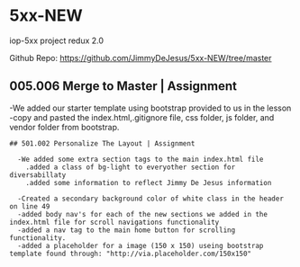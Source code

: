# 5xx-NEW
iop-5xx project redux 2.0


Github Repo: https://github.com/JimmyDeJesus/5xx-NEW/tree/master

## 005.006 Merge to Master | Assignment
  -We added our starter template using bootstrap provided to us in the lesson
  -copy and pasted the index.html,.gitignore file, css folder, js folder, and vendor folder from bootstrap.
~~~~~~~~~~~~~~~~~~~~~~~~~~~~~~~~~~~~~~~~~~~~~~~~~~~~~~~~~~~~~~~~~~~~~~~~~~~~~~~~~~~~~~~~~~~~~~~~~~~~~~~~~~~~~~~~~~
## 501.002 Personalize The Layout | Assignment

  -We added some extra section tags to the main index.html file
    .added a class of bg-light to everyother section for diversabillaty
    .added some information to reflect Jimmy De Jesus information

  -Created a secondary background color of white class in the header on line 49
  -added body nav's for each of the new sections we added in the index.html file for scroll navigations functionality
  -added a nav tag to the main home button for scrolling functionality.
  -added a placeholder for a image (150 x 150) useing bootstrap template found through: "http://via.placeholder.com/150x150"
~~~~~~~~~~~~~~~~~~~~~~~~~~~~~~~~~~~~~~~~~~~~~~~~~~~~~~~~~~~~~~~~~~~~~~~~~~~~~~~~~~~~~~~~~~~~~~~~~~~~~~~~~~~~~~~~~~
